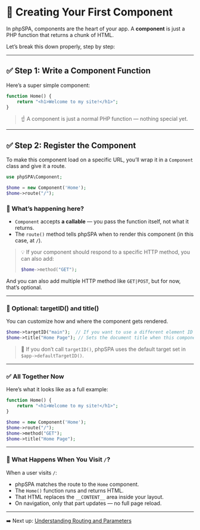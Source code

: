 # 🧩 Creating Your First Component

In phpSPA, components are the heart of your app. A **component** is just a PHP function that returns a chunk of HTML.

Let’s break this down properly, step by step:

---

## ✅ Step 1: Write a Component Function

Here’s a super simple component:

```php
function Home() {
    return "<h1>Welcome to my site!</h1>";
}
```

> ☝️ A component is just a normal PHP function — nothing special yet.

---

## ✅ Step 2: Register the Component

To make this component load on a specific URL, you’ll wrap it in a `Component` class and give it a route.

```php
use phpSPA\Component;

$home = new Component('Home');
$home->route("/");
```

### 🧠 What’s happening here?

* `Component` accepts **a callable** — you pass the function itself, not what it returns.
* The `route()` method tells phpSPA when to render this component (in this case, at `/`).

> 💡 If your component should respond to a specific HTTP method, you can also add:
>
> ```php
> $home->method("GET");
> ```

And you can also add multiple HTTP method like `GET|POST`, but for now, that’s optional.

---

### 🧱 Optional: targetID() and title()

You can customize how and where the component gets rendered.

```php
$home->targetID("main");  // If you want to use a different element ID than the default
$home->title("Home Page"); // Sets the document title when this component is shown
```

> 🔄 If you don’t call `targetID()`, phpSPA uses the default target set in `$app->defaultTargetID()`.

---

### ✅ All Together Now

Here’s what it looks like as a full example:

```php
function Home() {
    return "<h1>Welcome to my site!</h1>";
}

$home = new Component('Home');
$home->route("/");
$home->method("GET");
$home->title("Home Page");
```

---

### 🔄 What Happens When You Visit `/`?

When a user visits `/`:

* phpSPA matches the route to the `Home` component.
* The `Home()` function runs and returns HTML.
* That HTML replaces the `__CONTENT__` area inside your layout.
* On navigation, only that part updates — no full page reload.

---

➡️ Next up: [Understanding Routing and Parameters](./4-routing-and-parameters.md)
